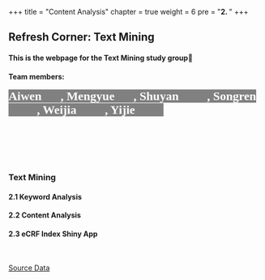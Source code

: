 +++
title = "Content Analysis"
chapter = true
weight = 6
pre = "<b>2. </b>"
+++

## **Refresh Corner: Text Mining**
#### This is the webpage for the Text Mining study group👻
#### Team members: <br><br><span style="font-family:Comic Sans MS; font-size:24px;background-color:grey;color:white"> Aiwen👧🏻, Mengyue👩🏻, Shuyan👩🏻‍💼, Songren👩🏻‍🔬, Weijia👩🏻‍🦰, Yijie👨🏻‍💻 </span>
<br><br><br><br>

### **Text Mining**
#### 2.1 Keyword Analysis
#### 2.2 Content Analysis
#### 2.3 eCRF Index Shiny App
<br>


[Source Data](https://view.officeapps.live.com/op/view.aspx?src=https%3A%2F%2Fraw.githubusercontent.com%2FRC-Web-crawler%2Frc-web-crawler.github.io%2Fmain%2F2nd_home%2F_index.files%2Fpaper.xlsx&wdOrigin=BROWSELINK)

